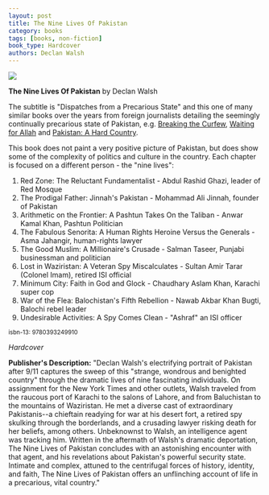 ```yaml
---
layout: post
title: The Nine Lives Of Pakistan
category: books
tags: [books, non-fiction]
book_type: Hardcover
authors: Declan Walsh
---
```


<img src="http://books.google.com/books/content?id=PZ-6DwAAQBAJ&printsec=frontcover&img=1&zoom=1&edge=curl&source=gbs_api"/>

**The Nine Lives Of Pakistan** by Declan Walsh

The subtitle is "Dispatches from a Precarious State" and this one of many similar
books over the years from foreign journalists detailing the seemingly continually
precarious state of Pakistan, e.g. [Breaking the Curfew](https://www.amazon.com/Breaking-Curfew-Political-Journey-Pakistan/dp/071812989X), [Waiting for Allah](https://www.amazon.com/Waiting-Allah-Pakistans-struggle-democracy/dp/0241130557)
and [Pakistan: A Hard Country](https://www.amazon.com/gp/product/1610391454).

This book does not paint a very positive picture of Pakistan, but does show some
of the complexity of politics and culture in the country. Each chapter is focused
on a different person - the "nine lives":

1. Red Zone: The Reluctant Fundamentalist - Abdul Rashid Ghazi, leader of Red Mosque
2. The Prodigal Father: Jinnah's Pakistan - Mohammad Ali Jinnah, founder of Pakistan
3. Arithmetic on the Frontier: A Pashtun Takes On the Taliban - Anwar Kamal Khan, Pashtun Politician
4. The Fabulous Senorita: A Human Rights Heroine Versus the Generals - Asma Jahangir, human-rights lawyer
5. The Good Muslim: A Millionaire's Crusade - Salman Taseer, Punjabi businessman and politician
6. Lost in Waziristan: A Veteran Spy Miscalculates - Sultan Amir Tarar (Colonel Imam), retired ISI official
7. Minimum City: Faith in God and Glock - Chaudhary Aslam Khan, Karachi super cop
8. War of the Flea: Balochistan's Fifth Rebellion - Nawab Akbar Khan Bugti, Balochi rebel leader
9. Undesirable Activities: A Spy Comes Clean - "Ashraf" an ISI officer

<sup>isbn-13: 9780393249910</sup>

*Hardcover*

**Publisher's Description:**
"Declan Walsh's electrifying portrait of Pakistan after 9/11 captures the
sweep of this "strange, wondrous and benighted country" through the
dramatic lives of nine fascinating individuals. On assignment for the New
York Times and other outlets, Walsh traveled from the raucous port of
Karachi to the salons of Lahore, and from Baluchistan to the mountains of
Waziristan. He met a diverse cast of extraordinary Pakistanis--a chieftain
readying for war at his desert fort, a retired spy skulking through the
borderlands, and a crusading lawyer risking death for her beliefs, among
others. Unbeknownst to Walsh, an intelligence agent was tracking him.
Written in the aftermath of Walsh's dramatic deportation, The Nine Lives of
Pakistan concludes with an astonishing encounter with that agent, and his
revelations about Pakistan's powerful security state. Intimate and complex,
attuned to the centrifugal forces of history, identity, and faith, The Nine
Lives of Pakistan offers an unflinching account of life in a precarious,
vital country."
